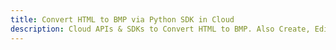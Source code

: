 ---title: Convert HTML to BMP via Python SDK in Clouddescription: Cloud APIs & SDKs to Convert HTML to BMP. Also Create, Edit & Render Microsoft Word & OpenOffice documents in the Cloud.---